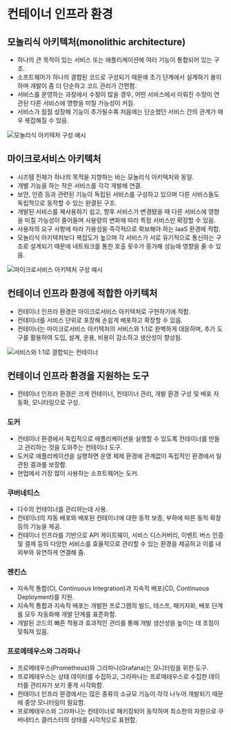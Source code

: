 # 컨테이너 인프라 환경

## 모놀리식 아키텍처(monolithic architecture)

- 하나의 큰 목적이 있는 서비스 또는 애플리케이션에 여러 기능이 통합되어 있는 구조.
- 소프트웨어가 하나의 결합된 코드로 구성되기 때문에 초기 단계에서 설계하기 용이하며 개발이 좀 더 단순하고 코드 관리가 간편함.
- 서비스를 운영하는 과정에서 수정이 많을 경우, 어떤 서비스에서 이뤄진 수정이 연관된 다른 서비스에 영향을 미칠 가능성이 커짐.
- 서비스가 점점 성장해 기능이 추가될수록 처음에는 단순했던 서비스 간의 관계가 매우 복잡해질 수 있음.

![모놀리식 아키텍처 구성 예시](https://thebook.io/img/080241/021.jpg)

## 마이크로서비스 아키텍처

- 시즈템 전체가 하나의 목적을 지향하는 바는 모놀리식 아키텍처와 동일.
- 개별 기능을 하는 작은 서비스를 각각 개발해 연결.
- 보안, 인증 등과 관련된 기능이 독립된 서비스를 구성하고 있으며 다른 서비스들도 독립적으로 동작할 수 있는 완결된 구조.
- 개발된 서비스를 재사용하기 쉽고, 향후 서비스가 변경됐을 때 다른 서비스에 영향을 미칠 가능성이 줄어들며 사용량의 변화에 따라 특정 서비스만 확장할 수 있음.
- 사용자의 요구 사항에 따라 가용성을 즉각적으로 확보해야 하는 IaaS 환경에 적합.
- 모놀리식 아키텍처보다 복잡도가 높으며 각 서비스가 서로 유기적으로 통신하는 구조로 설계되기 때문에 네트워크를 통한 호출 횟수가 증가해 성능에 영향을 줄 수 있음.

![마이크로서비스 아키텍처 구성 예시](https://thebook.io/img/080241/023.jpg)

## 컨테이너 인프라 환경에 적합한 아키텍처

- 컨테이너 인프라 환경은 마이크로서비스 아키텍처로 구현하기에 적합.
- 컨테이너를 서비스 단위로 포장해 손쉽게 배포하고 확장할 수 있음.
- 컨테이너는 마이크로서비스 아키텍처의 서비스와 1:1로 완벽하게 대응하며, 추가 도구를 활용하여 도입, 설계, 운용, 비용이 감소하고 생산성이 향상됨.

![서비스와 1:1로 결합되는 컨테이너](https://thebook.io/img/080241/024.jpg)

## 컨테이너 인프라 환경을 지원하는 도구

- 컨테이너 인프라 환경은 크게 컨테이너, 컨테이너 관리, 개발 환경 구성 및 배포 자동화, 모니터링으로 구성.

### 도커

- 컨테이너 환경에서 독립적으로 애플리케이션을 실행할 수 있도록 컨테이너를 만들고 관리하는 것을 도와주는 컨테이너 도구.
- 도커로 애플리케이션을 실행하면 운영 체제 환경에 관계없이 독립적인 환경에서 일관된 결과를 보장함.
- 현업에서 가장 많이 사용하는 소프트웨어는 도커.

### 쿠버네티스

- 다수의 컨테이너를 관리하는데 사용.
- 컨테이너의 자동 배포와 배포된 컨테이너에 대한 동작 보증, 부하에 따른 동적 확장 등의 기능을 제공.
- 컨테이너 인프라를 기반으로 API 게이트웨이, 서비스 디스커버리, 이벤트 버스 인증 및 결제 등의 다양한 서비스를 효율적으로 관리할 수 있는 환경을 제공하고 이를 내외부와 유연하게 연결해 줌.

### 젠킨스

- 지속적 통합(CI, Continuous Integration)과 지속적 배포(CD, Continuous Deployment)를 지원.
- 지속적 통합과 지속적 배포는 개발한 프로그램의 빌드, 테스프, 패키지화, 배포 단계를 모두 자동화해 개발 단계를 표준화함.
- 개발된 코드의 빠른 적용과 효과적인 관리를 통해 개발 생산성을 높이는 데 초점이 맞춰져 있음.

### 프로메테우스와 그라파나

- 프로메테우스(Prometheus)와 그라파나(Grafana)는 모니터링을 위한 도구.
- 프로메테우스는 상태 데이터를 수집하고, 그라파나는 프로메테우스로 수집한 데이터를 관리자가 보기 좋게 시각화함.
- 컨테이너 인프라 환경에서는 많은 종류의 소규모 기능이 각각 나누어 개발되기 때문에 중앙 모니터링이 필요함.
- 프로메테우스와 그라파나는 컨테이너로 패키징되어 동작하며 최소한의 자원으로 쿠버네티스 클러스터의 상태를 시각적으로 표현함.
